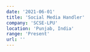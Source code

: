 ```yaml
---
date: '2021-06-01'
title: 'Social Media Handler'
company: 'SCSE-LPU'
location: 'Punjab, India'
range: 'Present'
url: ''
---
```


